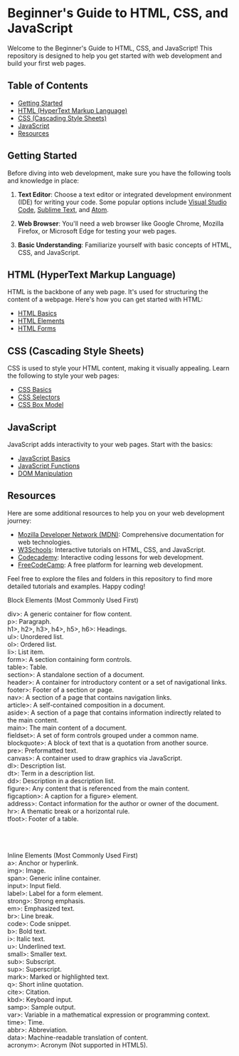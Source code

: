 # Beginner's Guide to HTML, CSS, and JavaScript

Welcome to the Beginner's Guide to HTML, CSS, and JavaScript! This repository is designed to help you get started with web development and build your first web pages.

## Table of Contents
- [Getting Started](#getting-started)
- [HTML (HyperText Markup Language)](#html)
- [CSS (Cascading Style Sheets)](#css)
- [JavaScript](#javascript)
- [Resources](#resources)

## Getting Started

Before diving into web development, make sure you have the following tools and knowledge in place:

1. **Text Editor**: Choose a text editor or integrated development environment (IDE) for writing your code. Some popular options include [Visual Studio Code](https://code.visualstudio.com/), [Sublime Text](https://www.sublimetext.com/), and [Atom](https://atom.io/).

2. **Web Browser**: You'll need a web browser like Google Chrome, Mozilla Firefox, or Microsoft Edge for testing your web pages.

3. **Basic Understanding**: Familiarize yourself with basic concepts of HTML, CSS, and JavaScript.

## HTML (HyperText Markup Language)

HTML is the backbone of any web page. It's used for structuring the content of a webpage. Here's how you can get started with HTML:

- [HTML Basics](html-basics.md)
- [HTML Elements](html-elements.md)
- [HTML Forms](html-forms.md)

## CSS (Cascading Style Sheets)

CSS is used to style your HTML content, making it visually appealing. Learn the following to style your web pages:

- [CSS Basics](css-basics.md)
- [CSS Selectors](css-selectors.md)
- [CSS Box Model](css-box-model.md)

## JavaScript

JavaScript adds interactivity to your web pages. Start with the basics:

- [JavaScript Basics](javascript-basics.md)
- [JavaScript Functions](javascript-functions.md)
- [DOM Manipulation](dom-manipulation.md)

## Resources

Here are some additional resources to help you on your web development journey:

- [Mozilla Developer Network (MDN)](https://developer.mozilla.org/en-US/): Comprehensive documentation for web technologies.
- [W3Schools](https://www.w3schools.com/): Interactive tutorials on HTML, CSS, and JavaScript.
- [Codecademy](https://www.codecademy.com/): Interactive coding lessons for web development.
- [FreeCodeCamp](https://www.freecodecamp.org/): A free platform for learning web development.

Feel free to explore the files and folders in this repository to find more detailed tutorials and examples. Happy coding!

Block Elements (Most Commonly Used First)

div>: A generic container for flow content.<br>
p>: Paragraph.<br>
h1>, h2>, h3>, h4>, h5>, h6>: Headings.<br>
ul>: Unordered list.<br>
ol>: Ordered list.<br>
li>: List item.<br>
form>: A section containing form controls.<br>
table>: Table.<br>
section>: A standalone section of a document.<br>
header>: A container for introductory content or a set of navigational links.<br>
footer>: Footer of a section or page.<br>
nav>: A section of a page that contains navigation links.<br>
article>: A self-contained composition in a document.<br>
aside>: A section of a page that contains information indirectly related to the main content.<br>
main>: The main content of a document.<br>
fieldset>: A set of form controls grouped under a common name.<br>
blockquote>: A block of text that is a quotation from another source.<br>
pre>: Preformatted text.<br>
canvas>: A container used to draw graphics via JavaScript.<br>
dl>: Description list.<br>
dt>: Term in a description list.<br>
dd>: Description in a description list.<br>
figure>: Any content that is referenced from the main content.<br>
figcaption>: A caption for a figure> element.<br>
address>: Contact information for the author or owner of the document.<br>
hr>: A thematic break or a horizontal rule.<br>
tfoot>: Footer of a table.
<br>
<br>
<br>
<br>


Inline Elements (Most Commonly Used First)<br>
a>: Anchor or hyperlink.<br>
img>: Image.<br>
span>: Generic inline container.<br>
input>: Input field.<br>
label>: Label for a form element.<br>
strong>: Strong emphasis.<br>
em>: Emphasized text.<br>
br>: Line break.<br>
code>: Code snippet.<br>
b>: Bold text.<br>
i>: Italic text.<br>
u>: Underlined text.<br>
small>: Smaller text.<br>
sub>: Subscript.<br>
sup>: Superscript.<br>
mark>: Marked or highlighted text.<br>
q>: Short inline quotation.<br>
cite>: Citation.<br>
kbd>: Keyboard input.<br>
samp>: Sample output.<br>
var>: Variable in a mathematical expression or programming context.<br>
time>: Time.<br>
abbr>: Abbreviation.<br>
data>: Machine-readable translation of content.<br>
acronym>: Acronym (Not supported in HTML5).<br>